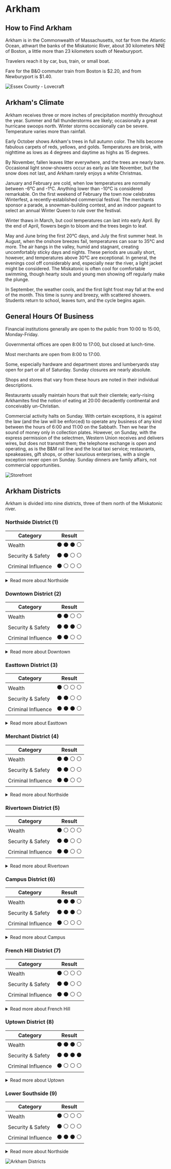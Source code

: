# Arkham
## How to Find Arkham
Arkham is in the Commonwealth of Massachusetts, not far from the Atlantic Ocean,
athwart the banks of the Miskatonic River, about 30 kilometers NNE of Boston,
a little more than 23 kilometers south of Newburyport.

Travelers reach it by car, bus, train, or small boat.

Fare for the B&O commuter train from Boston is $2.20, and from Newburyport is $1.40.

![Essex County - Lovecraft](https://user-images.githubusercontent.com/107671583/225571078-d731f891-c963-4401-a262-3c54becfdfa2.png)

## Arkham's Climate
Arkham receives three or more inches of precipitation monthly throughout the year. Summer and fall thunderstorms are likely;
occasionally a great hurricane swoops north. Winter storms occasionally can be severe. Temperature varies more than rainfall.

Early October shows Arkham's trees in full autumn color. The hills become fabulous carpets of reds, yellows, and golds.
Temperatures are brisk, with nighttime as lows as 4 degrees and daytime as highs as 15 degrees.

By November, fallen leaves litter everywhere, and the trees are nearly bare. Occasional light snow-showers occur as early as late November,
but the snow does not last, and Arkham rarely enjoys a white Christmas.

January and February are cold, when low temperatures are normally between -6°C and -1°C. Anything lower than -10°C is considered remarkable.
On the first weekend of February the town now celebrates Winterfest, a recently-established commercial festival.
The merchants sponsor a parade, a snowman-building contest, and an indoor pageant to select an annual Winter Queen to rule over the festival.

Winter thaws in March, but cool temperatures can last into early April. By the end of April, flowers begin to bloom and the trees begin to leaf.

May and June bring the first 20°C days, and July the first summer heat. In August, when the onshore breezes fail, temperatures can soar to 35°C and more.
The air hangs in the valley, humid and stagnant, creating uncomfortably sticky days and nights. These periods are usually short, however,
and temperatures above 30°C are exceptional. In general, the evenings cool off considerably and, especially near the river, a light jacket might be considered.
The Miskatonic is often cool for comfortable swimming, though hearty souls and young men showing off regularly make the plunge.

In September, the weather cools, and the first light frost may fall at the end of the month. This time is sunny and breezy, with scattered showers.
Students return to school, leaves turn, and the cycle begins again.

## General Hours Of Business
Financial institutions generally are open to the public from 10:00 to 15:00, Monday-Friday.

Governmental offices are open 8:00 to 17:00, but closed at lunch-time.

Most merchants are open from 8:00 to 17:00.

Some, especially hardware and department stores and lumberyards stay open for part or all of Saturday. Sunday closures are nearly absolute.

Shops and stores that vary from these hours are noted in their individual descriptions.

Restaurants usually maintain hours that suit their clientele; early-rising Arkhamites find the notion of eating at 20:00
decadently continental and conceivably un-Christian.

Commercial activity halts on Sunday. With certain exceptions, it is against the law (and the law will be enforced) 
to operate any business of any kind between the hours of 6:00 and 11:00 on the Sabbath. Then we hear the sound of money only in collection plates.
However, on Sunday, with the express permission of the selectmen, Western Union receives and delivers wires, but does not transmit them;
the telephone exchange is open and operating, as is the B&M rail line and the local taxi service;
restaurants, speakeasies, gift shops, or other luxurious enterprises, with a single exception never open on Sunday.
Sunday dinners are family affairs, not commercial opportunities.

![Storefront](https://user-images.githubusercontent.com/107671583/225577659-dec9c062-8325-435b-ba5a-e91eb9a28f1a.jpg)

## Arkham Districts
Arkham is divided into nine districts, three of them north of the Miskatonic river.

### Northside District (1)

| Category  | Result |
| ------------- | ------------- |
| Wealth  | :black_circle: :black_circle: :black_circle: :white_circle: |
| Security & Safety  | :black_circle: :black_circle: :white_circle: :white_circle:  |
| Criminal Influence  | :black_circle: :white_circle: :white_circle: :white_circle:  |

<details>
  <summary>Read more about Northside</summary>
The ground in this part of town slopes up more or less steadily from the river until cresting along Derby Street.
Derby and Curwen Streets, particularly near the intersection of Brown and Jenkin, boast a number of large Georgian, Classical, and Victorian mansions. Most have large
yards, often enclosed by stone walls and iron gates; estates along the north side of Derby may have extensive grounds.

South of Curwen Street begins a commercial and financial area containing many professional offices. Landmarks include the seven-story Tower Professional Building, the
Boston & Maine rail station, and Arkham's two newspapers, the Gazette and the Advertiser.

Along High Lane, stretching north out of town, is a small industrial strip home to a few small factories, but in part abandoned.
</details>

### Downtown District (2)

| Category  | Result |
| ------------- | ------------- |
| Wealth  | :black_circle: :black_circle: :white_circle: :white_circle: |
| Security & Safety  | :black_circle: :black_circle: :black_circle: :white_circle:  |
| Criminal Influence  | :black_circle: :black_circle: :white_circle: :white_circle:  |

<details>
  <summary>Read more about Downtown</summary>
Downtown is hillier than the Northside. Although the ground rises steadily north from the river, there are dips and ridges as it climbs.
The town square is the most level part of Downtown.

North of Curwen Street this thickly-built neighborhood is mostly residential, and mostly lower class. The houses bordering The Common (the town square) on the north
and east sides are stately mansions, but the homes behind them, topped with gables and gambrel roofs and built around 1820, are commoner and more crowded together. 

Most of Arkham's civic services are located on the west and south sides of the Common (Independence Square as it is formally known).
They include town hall, the courthouse, the police station, and the fire hall. Most of these buildings were constructed in the mid-18th century in a classical style
with large pillars and pediments; some have wings added later. Town hall is a four-story building of late Georgian/Federalist Revival design. Professionals,
particularly lawyers and bailbondsmen, are found here, as are Arkham's two major banks.

The Common is surrounded on its other sides by large and impressive Federalist homes built in the early 19th century.
Many have been divided into apartments or boarding houses.

A small area along Garrison Street features good restaurants and a variety of family entertainment. This area may be busy on weekend evenings, unusual in Arkham.
Peabody Avenue, Fish Street, and Federal Street are lined with small shops and industries, constituting one of Arkham's dirtier, smellier areas.
A few local markets and diners also appear there. Several abandoned mills decay at the water's edge.
</details>

### Easttown District (3)

| Category  | Result |
| ------------- | ------------- |
| Wealth  | :black_circle: :white_circle: :white_circle: :white_circle: |
| Security & Safety  | :black_circle: :black_circle: :white_circle: :white_circle:  |
| Criminal Influence  | :black_circle: :black_circle: :black_circle: :white_circle:  |

<details>
  <summary>Read more about Easttown</summary>

The northern part of Easttown, above Whately Street, contains many fine old homes of pure Georgian design.
These homes were built by Derbys, Ornes, Pickmans, and Pickerings—the sea merchants who made up Arkham's first aristocracy.
Most of these homes, unfortunately, have fallen into neglect; as a whole, Easttown is seedy and decaying, some of it beyond repair.
Of the few old Arkham families still residing here, most teeter on the brink of ruin.

Streets are of brick, 40 feet wide, and in some need of repair. Tree roots have so buckled and raised the brick sidewalks
that walking in the streets is more comfortable.

South of Whately Street, the ground slopes sharply to the river. The homes are modest and tightly spaced, and the streets are narrow.
Those few Negroes (as in the 1920s many prefer to be called) in Arkham live here, clustered together as every group in Arkham is except the old-line Wasp majority.
Some make a good living, and some are popular, well-respected citizens who can trace their Arkham ancestry to before 1788, when the Commonwealth outlawed
the slave trade. As a group, though, they are poor and feel looked at and looked down upon.

A number of small businesses exist along Armitage and River Streets. Freight trains pass through day and night. 
Arkham's last operating textile mill, steam-powered, can be found here.
</details>

### Merchant District (4)

| Category  | Result |
| ------------- | ------------- |
| Wealth  | :black_circle: :black_circle: :white_circle: :white_circle: |
| Security & Safety  | :black_circle: :black_circle: :white_circle: :white_circle:  |
| Criminal Influence  | :black_circle: :black_circle: :white_circle: :white_circle:  |

<details>
  <summary>Read more about Northside</summary>

This narrow two-block stretch lies on low, level ground near the river. Perhaps 75% of Arkham's stores and shops can be
found here: Church Street is the most important artery, and Main is of secondary importance. People ordinarily call
such an area downtown; here they say instead "Goin' to Merchant" since Downtown is a part of town north of the river.

The old East Church and West Church are found here, and several rows of early 18th century Georgian-style warehouses
line the river. These latter mostly stand unused, though one serves surreptitiously as a bootlegger depot.

The heart of the district is the long block bordered by Main, Garrison, Church, and West Streets, where stand two to four-story 
early-19th-century brick row buildings.

Church Street, from Main to West, is cobblestoned, originally laid down in 1773. Occasional alleys, barely wide enough for skilled truck drivers to get in and out of,
give access to the service courts in the rear of the shops. These dingy courts are more often than not cluttered with crates, packing materials, and machines that
don't work but are too good to haul away.

River Street was once heavily trafficked by stevedores moving goods between docks and warehouses, but the stretch between Garrison and West Streets is now abandoned
to decades of litter, requiring skill for a driver to negotiate.

The two blocks of warehouses east of Garrison, mostly made of wood, were long ago converted to tenements and settlement houses.
Here the street is clearer, the result of a volunteer effort in 1926.

The two shopping blocks east of Garrison and south of Main are composed of shops housed in buildings older and less impressive than those along Church Street. Many are
tightly-crowded converted residences. The tall Georgian steeple of Christ Church dominates the skyline. This neighborhood's western edge is of older residences,
growing very old near Boundary Street. Boundary north of Church Street is unlit; north of Main the street is sparsely populated.
</details>

### Rivertown District (5)

| Category  | Result |
| ------------- | ------------- |
| Wealth  | :black_circle: :white_circle: :white_circle: :white_circle: |
| Security & Safety  | :black_circle: :black_circle: :white_circle: :white_circle:  |
| Criminal Influence  | :black_circle: :black_circle: :white_circle: :white_circle:  |

<details>
  <summary>Read more about Rivertown</summary>

This section of town lies partially on the north face of French Hill, which slopes steeply toward the Miskatonic River before flattening at River Street.

Inhabitants south of River Street tend to be French-Canadian or East European, the population becoming more and more Irish as the hill ascends.

This is the old trade district of Arkham. Long-time outlets such as the Arkham General Store remain here.
Many of Arkham's skilled tradesmen, native and immigrant, here combine homes and shops. The houses are modest, old, and built tightly along the streets.
Most are sited with their ends to the street, the front doors opening onto small courts or lanes that lead to the streets.
</details>
  
### Campus District (6)

| Category  | Result |
| ------------- | ------------- |
| Wealth  | :black_circle: :black_circle: :black_circle: :white_circle: |
| Security & Safety  | :black_circle: :black_circle: :black_circle: :white_circle:  |
| Criminal Influence  | :black_circle: :white_circle: :white_circle: :white_circle:  |

<details>
  <summary>Read more about Campus</summary>

The campus area is an Arkham showplace. Landscaped and kept immaculately clean, the University grounds are a cool and shady place for a summer walk.
Almost all of the University's buildings are found here, including the hospital and the field house.

Like the merchant district, the campus is on low ground which noticeably climbs only south of College Street.

North of Crane Street and west of West Street is a block of substantial residential homes, designed in the Georgian/
Federalist style. Many of these large homes are no longer residences, but are maintained as offices by the University
or other organizations. This block is as wellgroomed as any part of the campus.

College Street contains, besides campus buildings, many old family homes that have been converted to apartments
and boarding houses, where live most of the Junior and Senior men who do belong to fraternities.

West of Boundary Street are blocks of older, more modest residences. Hill Street is an unlit dirt road underlain by
a foundation of ancient rotting timbers, poking up through the road in places. Residents here lack sewers, and draw
water from one of three public wells along the street. This very rustic section of town contains many 17th century
homes, and the families of the inhabitants have lived in them for ten generations and more, datable to the first settlement of Arkham.
</details>

### French Hill District (7)

| Category  | Result |
| ------------- | ------------- |
| Wealth  | :black_circle: :white_circle: :white_circle: :white_circle: |
| Security & Safety  | :black_circle: :black_circle: :white_circle: :white_circle:  |
| Criminal Influence  | :black_circle: :black_circle: :white_circle: :white_circle:  |

<details>
  <summary>Read more about French Hill</summary>

French Hill, surmounted by the dark spire of Bayfriar's Church, includes some of Arkham's oldest homes. Still populated
predominantly by Irish, brick row houses, gambrel roofs, and occasional decayed Georgian houses of impressive
proportions line the hill. Some houses perch here precariously, tilting crazily over the narrow streets. Many of 
the lanes and alleys are no more than flights of stairs that twist upward to end at dark doorways.

The more prosperous Irish live on the east side of the hill and down across East Street in newer, more expensive
homes with small front and back yards. The north slope of the hill is populated by the poorest Irish, a few Poles, and
many of Arkham's French-Canadians. The western slope is mostly poor Irish and a few Poles.

The Polish district, an area of clustered gambrel- and gable-roofed houses, is roughly the six blocks within College,
Peabody, High, and Garrison, on the southwest foot of the hill.
</details>

### Uptown District (8)

| Category  | Result |
| ------------- | ------------- |
| Wealth  | :black_circle: :black_circle: :black_circle: :white_circle: |
| Security & Safety  | :black_circle: :black_circle: :black_circle: :black_circle:  |
| Criminal Influence  | :black_circle: :white_circle: :white_circle: :white_circle:  |

<details>
  <summary>Read more about Uptown</summary>

Most of this neighborhood is well-off, but Saltonstall and High Streets deserve the most attention. Perched terracelike
atop South Hill, overlooking campus and the river, these two brick streets are a full 60 feet wide and lined with
fine shade trees. Mansions of Georgian/Federalist design, once mill-owner homes, line both sides of both streets from
Boundary to Garrison. The houses are placed side by side, uniformly 12 feet back from the brick sidewalk. A small
'green easement' four feet wide is between the sidewalk and the street.

There is little space between the houses, although a few sport small gardens on the side. Descendants of the original
families still own a few homes; University folk now own many of the houses. A few more have been purchased by
organizations. Some are boarding houses or apartments. No commercial buildings stand in this area.

Police patrols here are frequent; loitering, particularly after dark, is not permitted.

Houses along narrower Pickman Street are of an earlier, more modest vintage. Here are numerous two- and threestory
gambrel-roofed houses, mostly of wood, and many have been divided into apartments. Some are hidden behind
other houses, reachable only by narrow alleys. Several older Georgian mansions stand out. Residents here include
poorer faculty and older University students. These buildings are generally well-maintained.

A few Georgian homes occur on Miskatonic and Washington Streets but much of this area was built up in the later
19th century, and consist of larger Victorians owned by middle-class property-owners and professionals. Some old
Arkham families thrive here.

Hill Street is unlit and little lived-on. Houses here are ancient, tottering affairs, sagging under moss-grown gambrel
and gable roofs. Some stand vacant; most are without electricity, gas, or town water. The dirt street is underlain by
timbers laid down lifetimes ago.

Old, disused farm buildings can be seen, half-fallen and overgrown; hidden among luxurious trees and high-standing
grasses are long-abandoned gardens and the remains of old family plots. This area has yet to be incorporated. Residents
get water from wells scattered along the street.
</details>

### Lower Southside (9)

| Category  | Result |
| ------------- | ------------- |
| Wealth  | :black_circle: :white_circle: :white_circle: :white_circle: |
| Security & Safety  | :black_circle: :white_circle: :white_circle: :white_circle:  |
| Criminal Influence  | :black_circle: :black_circle: :black_circle: :white_circle:  |

<details>
  <summary>Read more about Northside</summary>

Here are narrow, twisting lanes and crowded tenements. Some Irish and Poles live here, but from High Street south the area is mostly Italian.

The Southside is located on low marshy ground in a pocket between French Hill and South Hill. The air is muggy in the summer, cold and damp in the winter.
Most of the wood buildings show signs of decay. A few single homes still exist. On Powder Mill Street, south of Saltonstall,
stand several good examples of late 18th century wooden row houses.

Badly lit, always the subject of calls for reform but never changing, the neighborhood is overcrowded, noisy,
and inhabited by some of Arkham's poorest citizens. Tiny shops, markets, and restaurants can be found here, often
unmarked and known only to neighbors, pressed in between tenements and apartments.
</details>

![Arkham Districts](https://user-images.githubusercontent.com/107671583/225984234-dfe93fa4-ca0f-4671-816c-f26eb5890979.png)

